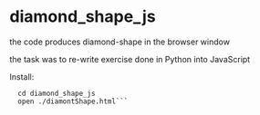 # diamond_shape_js

the code produces diamond-shape in the browser window

the task was to re-write exercise done in Python into JavaScript

Install:
```git clone git@github.com:anna-podhajska/diamond_shape_js.git
  cd diamond_shape_js
  open ./diamontShape.html```
  
  
